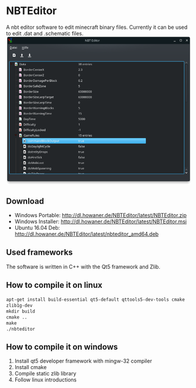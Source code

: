# NBTEditor
A nbt editor software to edit minecraft binary files. Currently it can be used to edit .dat and .schematic files.  
![NBTEditor](Image.png)

## Download
- Windows Portable: http://dl.howaner.de/NBTEditor/latest/NBTEditor.zip
- Windows Installer: http://dl.howaner.de/NBTEditor/latest/NBTEditor.msi
- Ubuntu 16.04 Deb: http://dl.howaner.de/NBTEditor/latest/nbteditor_amd64.deb


## Used frameworks
The software is written in C++ with the Qt5 framework and Zlib.

## How to compile it on linux
```
apt-get install build-essential qt5-default qttools5-dev-tools cmake zlib1g-dev
mkdir build
cmake ..
make
./nbteditor
```

## How to compile it on windows
1. Install qt5 developer framework with mingw-32 compiler
2. Install cmake
3. Compile static zlib library
4. Follow linux introductions